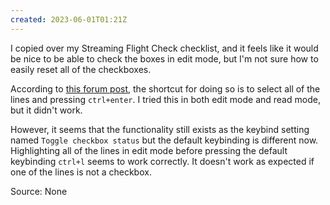 ```yaml
---
created: 2023-06-01T01:21Z
---
```


I copied over my Streaming Flight Check checklist, and it feels like it would be nice to be able to check the boxes in edit mode, but I'm not sure how to easily reset all of the checkboxes.

According to [this forum post](https://forum.obsidian.md/t/check-and-uncheck-all-checkboxes/204/6), the shortcut for doing so is to select all of the lines and pressing `ctrl+enter`. I tried this in both edit mode and read mode, but it didn't work.

However, it seems that the functionality still exists as the keybind setting named `Toggle checkbox status` but the default keybinding is different now. Highlighting all of the lines in edit mode before pressing the default keybinding `ctrl+l` seems to work correctly. It doesn't work as expected if one of the lines is not a checkbox.

Source: None
